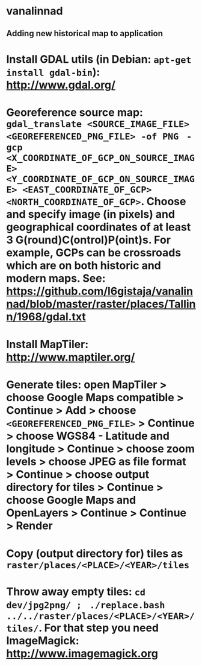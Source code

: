 vanalinnad
==========

Adding new historical map to application
----------------------------------------

# Install GDAL utils (in Debian: ```apt-get install gdal-bin```): http://www.gdal.org/
# Georeference source map: ```gdal_translate <SOURCE_IMAGE_FILE>  <GEOREFERENCED_PNG_FILE> -of PNG ``` ```-gcp <X_COORDINATE_OF_GCP_ON_SOURCE_IMAGE> <Y_COORDINATE_OF_GCP_ON_SOURCE_IMAGE> <EAST_COORDINATE_OF_GCP> <NORTH_COORDINATE_OF_GCP>```. Choose and specify image (in pixels) and geographical coordinates of at least 3 G(round)C(ontrol)P(oint)s. For example, GCPs can be crossroads which are on both historic and modern maps. See: https://github.com/l6gistaja/vanalinnad/blob/master/raster/places/Tallinn/1968/gdal.txt
# Install MapTiler: http://www.maptiler.org/
# Generate tiles: open MapTiler > choose Google Maps compatible > Continue > Add > choose ```<GEOREFERENCED_PNG_FILE>``` > Continue > choose WGS84 - Latitude and longitude  > Continue > choose zoom levels > choose JPEG as file format > Continue > choose output directory for tiles > Continue > choose Google Maps and OpenLayers > Continue > Continue > Render
# Copy (output directory for) tiles as ```raster/places/<PLACE>/<YEAR>/tiles```
# Throw away empty tiles:  ```cd dev/jpg2png/ ; ``` ```./replace.bash ../../raster/places/<PLACE>/<YEAR>/tiles/```. For that step you need ImageMagick: http://www.imagemagick.org
